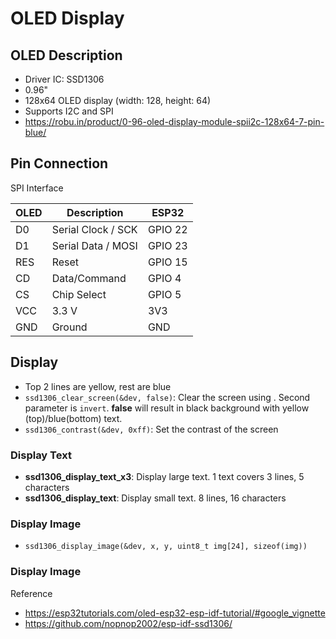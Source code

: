# OLED Display

## OLED Description
- Driver IC: SSD1306
- 0.96"
- 128x64 OLED display (width: 128, height: 64) 
- Supports I2C and SPI
- https://robu.in/product/0-96-oled-display-module-spii2c-128x64-7-pin-blue/

## Pin Connection
SPI Interface

OLED|Description|ESP32
----|-----------|-----
D0|Serial Clock / SCK | GPIO 22
D1|Serial Data / MOSI | GPIO 23
RES|Reset | GPIO 15
CD|Data/Command | GPIO 4
CS|Chip Select | GPIO 5
VCC|3.3 V | 3V3
GND|Ground|GND

## Display

- Top 2 lines are yellow, rest are blue
- `ssd1306_clear_screen(&dev, false)`: Clear the screen using . Second parameter is `invert`. **false** will result in black background with yellow (top)/blue(bottom) text.
- `ssd1306_contrast(&dev, 0xff)`: Set the contrast of the screen

### Display Text
- **ssd1306_display_text_x3**: Display large text. 1 text covers 3 lines, 5 characters
- **ssd1306_display_text**: Display small text. 8 lines, 16 characters

### Display Image
- `ssd1306_display_image(&dev, x, y, uint8_t img[24], sizeof(img))`

### Display Image




Reference
- https://esp32tutorials.com/oled-esp32-esp-idf-tutorial/#google_vignette
- https://github.com/nopnop2002/esp-idf-ssd1306/
